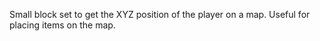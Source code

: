 Small block set to get the XYZ position of the player on a map. Useful for placing items on the map.
